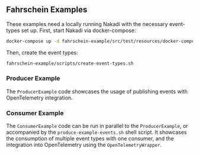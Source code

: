 ## Fahrschein Examples

These examples need a locally running Nakadi with the necessary event-types set up. First, start Nakadi via docker-compose:

```sh
docker-compose up -d fahrschein-example/src/test/resources/docker-compose.yaml
```

Then, create the event types:

```sh
fahrschein-example/scripts/create-event-types.sh
```


### Producer Example

The `ProducerExample` code showcases the usage of publishing events with OpenTelemetry integration.

### Consumer Example

The `ConsumerExample` code can be run in parallel to the `ProducerExample`, or accompanied by the
`produce-example-events.sh` shell script. It showcases the consumption of multiple event types with
one consumer, and the integration into OpenTelemetry using the `OpenTelemetryWrapper`.